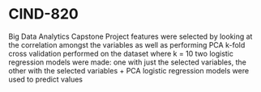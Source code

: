 # CIND-820
Big Data Analytics Capstone Project
features were selected by looking at the correlation amongst the variables as well as performing PCA
k-fold cross validation performed on the dataset where k = 10
two logistic regression models were made: one with just the selected variables, the other with the selected variables + PCA
logistic regression models were used to predict values
